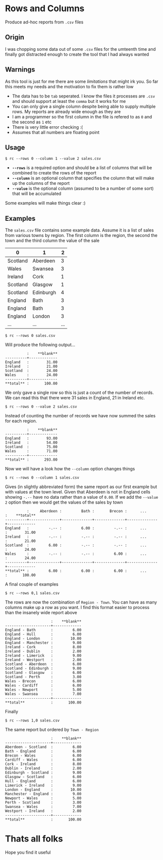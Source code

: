 # Rows and Columns

Produce ad-hoc reports from `.csv` files

## Origin

I was chopping some data out of some `.csv` files for the umteenth time and finally got distracted enough to create the tool that I had always wanted

## Warnings

As this tool is just for me there are some _limitations_ that might irk you. So far this meets my needs and the motivation to fix them is rather low

* The data has to be `tab` seperated. I know the files it processes are `.csv` and should support at least the `comma` but it works for me
* You can only give a single column despite being able to supply multiple rows. My reports are already wide enough as they are
* I am a programmer so the first column in the file is refered to as `0` and the second as `1` etc
* There is very little error checking :(
* Assumes that all numbers are floating point

## Usage

```shell
$ rc --rows 0 --column 1 --value 2 sales.csv
```

* **`--rows`** is a required option and should be a list of columns that will be combined to create the rows of the report
* **`--column`** is an optional column that specifies the column that will make up the columns of the report
* **`--value`** is the optional column (assumed to be a number of some sort) that will be accumulated

Some examples will make things clear :)

## Examples

The `sales.csv` file contains some example data. Assume it is a list of sales from various towns by region. The first column is the region, the second the town and the third column the value of the sale

|0|1|2|
|---|---|---|
|Scotland|Aberdeen|3|
|Wales|Swansea|3|
|Ireland|Cork|1|
|Scotland|Glasgow|1|
|Scotland|Edinburgh|4|
|England|Bath|3|
|England|Bath|3|
|England|London|3|
|...|...|...|

```shell
$ rc --rows 0 sales.csv
```

Will produce the following output...

```
          :    **blank**
----------+-------------
England   :        31.00
Ireland   :        21.00
Scotland  :        24.00
Wales     :        24.00
----------+-------------
**total** :       100.00
```

We only gave a single row so this is just a count of the number of records. We can read this that there were 31 sales in England, 21 in Ireland etc.

```shell
$ rc --rows 0 --value 2 sales.csv
```

Instead of counting the number of records we have now summed the sales for each region.

```
          :    **blank**
----------+-------------
England   :        93.00
Ireland   :        54.00
Scotland  :        75.00
Wales     :        71.00
----------+-------------
**total** :       293.00
```

Now we will have a look how the `--column` option changes things

```shell
$ rc --rows 0 --column 1 sales.csv
```

Gives (in slightly abbreviated form) the same report as our first example but with values at the town level. Given that Aberdeen is not in England cells showing `-.--` have no data rather than a value of `0.00`. If we add the `--value 2` option then we would get the values of the sales by town

```
          :     Aberdeen :         Bath :       Brecon :      ...     :    **total**
----------+--------------+--------------+--------------+--------------+-------------
England   :         -.-- :         6.00 :         -.-- :      ...     :        31.00
Ireland   :         -.-- :         -.-- :         -.-- :      ...     :        21.00
Scotland  :         6.00 :         -.-- :         -.-- :      ...     :        24.00
Wales     :         -.-- :         -.-- :         6.00 :      ...     :        24.00
----------+--------------+--------------+--------------+--------------+-------------
**total** :         6.00 :         6.00 :         6.00 :      ...     :       100.00
```

A final couple of examples

```shell
$ rc --rows 0,1 sales.csv
```

The rows are now the combination of `Region - Town`. You can have as many columns make up a row as you want. I find this format easier to process than the insanely wide report above

```
                     :    **blank**
---------------------+-------------
England - Bath       :         6.00
England - Hull       :         6.00
England - London     :        10.00
England - Manchester :         9.00
Ireland - Cork       :         8.00
Ireland - Dublin     :         2.00
Ireland - Limerick   :         9.00
Ireland - Westport   :         2.00
Scotland - Aberdeen  :         6.00
Scotland - Edinburgh :         9.00
Scotland - Glasgow   :         6.00
Scotland - Perth     :         3.00
Wales - Brecon       :         6.00
Wales - Cardiff      :         6.00
Wales - Newport      :         5.00
Wales - Swansea      :         7.00
---------------------+-------------
**total**            :       100.00
```

Finally

```shell
$ rc --rows 1,0 sales.csv
```

The same report but ordered by `Town - Region`

```
                     :    **blank**
---------------------+-------------
Aberdeen - Scotland  :         6.00
Bath - England       :         6.00
Brecon - Wales       :         6.00
Cardiff - Wales      :         6.00
Cork - Ireland       :         8.00
Dublin - Ireland     :         2.00
Edinburgh - Scotland :         9.00
Glasgow - Scotland   :         6.00
Hull - England       :         6.00
Limerick - Ireland   :         9.00
London - England     :        10.00
Manchester - England :         9.00
Newport - Wales      :         5.00
Perth - Scotland     :         3.00
Swansea - Wales      :         7.00
Westport - Ireland   :         2.00
---------------------+-------------
**total**            :       100.00
```

# Thats all folks

Hope you find it useful

